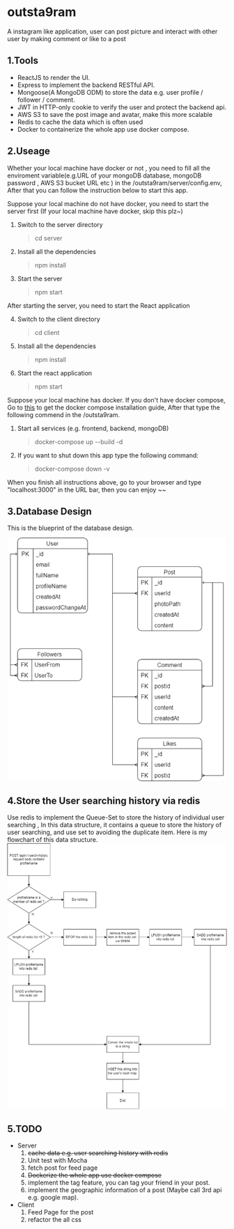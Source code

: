 # outsta9ram

A instagram like application, user can post picture and interact with other user by making comment or  like to a post

## 1.Tools

- ReactJS to render the UI.
- Express to implement the backend RESTful API.
- Mongoose(A MongoDB ODM) to store the data e.g. user profile / follower / comment.
- JWT in HTTP-only cookie to verify the user and protect the backend api.
- AWS S3 to save the post image and avatar, make this more scalable
- Redis to cache the data which is often used
- Docker to containerize the whole app use docker compose.

## 2.Useage

Whether your local machine have docker or not , you need to fill all the enviroment variable(e.g.URL of your mongoDB database, mongoDB password , AWS S3 bucket URL etc ) in the /outsta9ram/server/config.env, After that you can follow the instruction below to start this app.

Suppose your local machine do not have docker, you need to start the server first (If your local machine have docker, skip this plz~)

1. Switch to the server directory
   > cd server
2. Install all the dependencies
   > npm install
3. Start the server
   > npm start

After starting the server, you need to start the React application

4. Switch to the client directory
   > cd client
5. Install all the dependencies
   > npm install
6. Start the react application
   > npm start

Suppose your local machine has docker.
If you don't have docker compose, Go to [this](https://linux.how2shout.com/install-and-configure-docker-compose-on-ubuntu-22-04-lts-jammy/) to get the docker compose installation guide, After that type the following commend in the /outsta9ram.

1. Start all services (e.g. frontend, backend, mongoDB)
   > docker-compose up --build -d
2. If you want to shut down this app type the following command:
   > docker-compose down -v

When you finish all instructions above, go to your browser and type "localhost:3000" in the URL bar, then you can enjoy ~~

## 3.Database Design

This is the blueprint of the database design.

![image](https://github.com/Kazama1996/outsta9ram/blob/main/Database%20Design.png)

## 4.Store the User searching history via redis

Use redis to implement the Queue-Set to store the history of individual user searching , In this data structure, it contains a queue to store the history of user searching, and use set to avoiding the duplicate item. Here is my flowchart of this data structure.   
![image](https://github.com/Kazama1996/outsta9ram/blob/main/Queue-Set%20blueprint.png)

## 5.TODO

- Server
  1. ~~cache data e.g. user searching history with redis~~
  2. Unit test with Mocha
  3. fetch post for feed page
  4. ~~Dockerize the whole app use docker compose~~
  5. implement the tag feature, you can tag your friend in your post.
  6. implement the geographic information of a post (Maybe call 3rd api e.g. google map).
- Client
  1. Feed Page for the post
  2. refactor the all css
